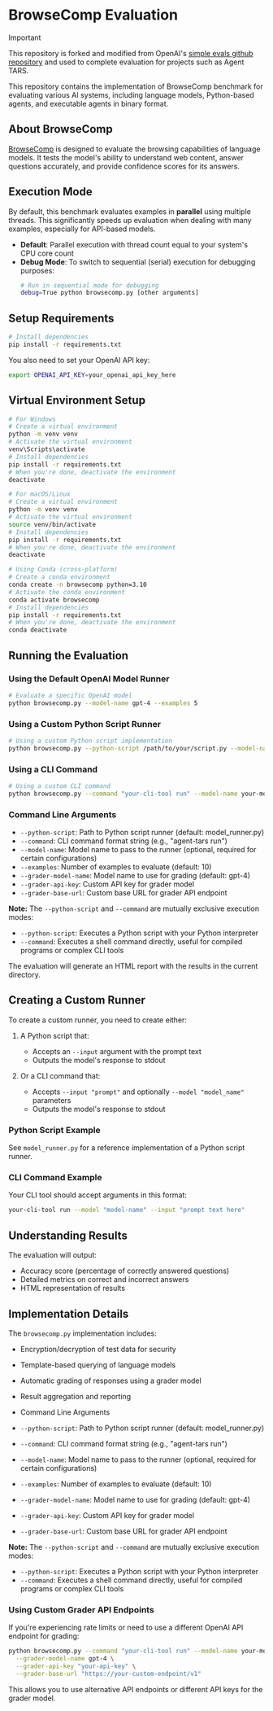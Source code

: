 # BrowseComp Evaluation

> [!IMPORTANT]
> This repository is forked and modified from OpenAI's [simple evals github repository](https://github.com/openai/simple-evals) and used to complete evaluation for projects such as Agent TARS.

This repository contains the implementation of BrowseComp benchmark for evaluating various AI systems, including language models, Python-based agents, and executable agents in binary format.

## About BrowseComp

[BrowseComp](https://openai.com/index/browsecomp/) is designed to evaluate the browsing capabilities of language models. It tests the model's ability to understand web content, answer questions accurately, and provide confidence scores for its answers.

## Execution Mode

By default, this benchmark evaluates examples in **parallel** using multiple threads. This significantly speeds up evaluation when dealing with many examples, especially for API-based models.

- **Default**: Parallel execution with thread count equal to your system's CPU core count
- **Debug Mode**: To switch to sequential (serial) execution for debugging purposes:
  ```bash
  # Run in sequential mode for debugging
  debug=True python browsecomp.py [other arguments]
  ```

## Setup Requirements

```bash
# Install dependencies
pip install -r requirements.txt
```

You also need to set your OpenAI API key:
```bash
export OPENAI_API_KEY=your_openai_api_key_here
```

## Virtual Environment Setup

```bash
# For Windows
# Create a virtual environment
python -m venv venv
# Activate the virtual environment
venv\Scripts\activate
# Install dependencies
pip install -r requirements.txt
# When you're done, deactivate the environment
deactivate

# For macOS/Linux
# Create a virtual environment
python -m venv venv
# Activate the virtual environment
source venv/bin/activate
# Install dependencies
pip install -r requirements.txt
# When you're done, deactivate the environment
deactivate

# Using Conda (cross-platform)
# Create a conda environment
conda create -n browsecomp python=3.10
# Activate the conda environment
conda activate browsecomp
# Install dependencies
pip install -r requirements.txt
# When you're done, deactivate the environment
conda deactivate
```

## Running the Evaluation

### Using the Default OpenAI Model Runner

```bash
# Evaluate a specific OpenAI model
python browsecomp.py --model-name gpt-4 --examples 5
```

### Using a Custom Python Script Runner

```bash
# Using a custom Python script implementation
python browsecomp.py --python-script /path/to/your/script.py --model-name gpt-4-turbo --examples 5
```

### Using a CLI Command

```bash
# Using a custom CLI command
python browsecomp.py --command "your-cli-tool run" --model-name your-model-id --examples 5
```

### Command Line Arguments

- `--python-script`: Path to Python script runner (default: model_runner.py)
- `--command`: CLI command format string (e.g., "agent-tars run")
- `--model-name`: Model name to pass to the runner (optional, required for certain configurations)
- `--examples`: Number of examples to evaluate (default: 10)
- `--grader-model-name`: Model name to use for grading (default: gpt-4)
- `--grader-api-key`: Custom API key for grader model
- `--grader-base-url`: Custom base URL for grader API endpoint

**Note:** The `--python-script` and `--command` are mutually exclusive execution modes:
- `--python-script`: Executes a Python script with your Python interpreter
- `--command`: Executes a shell command directly, useful for compiled programs or complex CLI tools

The evaluation will generate an HTML report with the results in the current directory.

## Creating a Custom Runner

To create a custom runner, you need to create either:

1. A Python script that:
   - Accepts an `--input` argument with the prompt text
   - Outputs the model's response to stdout
   
2. Or a CLI command that:
   - Accepts `--input "prompt"` and optionally `--model "model_name"` parameters
   - Outputs the model's response to stdout

### Python Script Example

See `model_runner.py` for a reference implementation of a Python script runner.

### CLI Command Example

Your CLI tool should accept arguments in this format:
```bash
your-cli-tool run --model "model-name" --input "prompt text here"
```

## Understanding Results

The evaluation will output:
- Accuracy score (percentage of correctly answered questions)
- Detailed metrics on correct and incorrect answers
- HTML representation of results

## Implementation Details

The `browsecomp.py` implementation includes:
- Encryption/decryption of test data for security
- Template-based querying of language models
- Automatic grading of responses using a grader model

- Result aggregation and reporting
- Command Line Arguments

- `--python-script`: Path to Python script runner (default: model_runner.py)
- `--command`: CLI command format string (e.g., "agent-tars run")
- `--model-name`: Model name to pass to the runner (optional, required for certain configurations)
- `--examples`: Number of examples to evaluate (default: 10)
- `--grader-model-name`: Model name to use for grading (default: gpt-4)
- `--grader-api-key`: Custom API key for grader model
- `--grader-base-url`: Custom base URL for grader API endpoint

**Note:** The `--python-script` and `--command` are mutually exclusive execution modes:
- `--python-script`: Executes a Python script with your Python interpreter
- `--command`: Executes a shell command directly, useful for compiled programs or complex CLI tools

### Using Custom Grader API Endpoints

If you're experiencing rate limits or need to use a different OpenAI API endpoint for grading:

```bash
python browsecomp.py --command "your-cli-tool run" --model-name your-model-id \
  --grader-model-name gpt-4 \
  --grader-api-key "your-api-key" \
  --grader-base-url "https://your-custom-endpoint/v1"
```

This allows you to use alternative API endpoints or different API keys for the grader model.